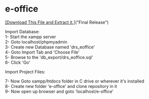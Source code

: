 # e-office


<a href="https://github.com/ahmad-hassan-afzal/e-office/blob/master/e-office.zip" target="_blank">[Download This File and Extract it.]</a>("Final Release")

Import Database:  
1- Start the xampp server  
2- Goto localhost/phpmyadmin  
3- Create new Database named 'drs_eoffice'  
4- Goto Import Tab and 'Choose File'  
5- Browse to the 'db_export/drs_eoffice.sql'  
6- Click 'Go'    

Import Project Files:

7- Now Goto xampp/htdocs folder in C drive or wherever it's installed  
8- Create new folder 'e-office' and clone repository in it  
9- Now open up browser and goto 'localhost/e-office'  
